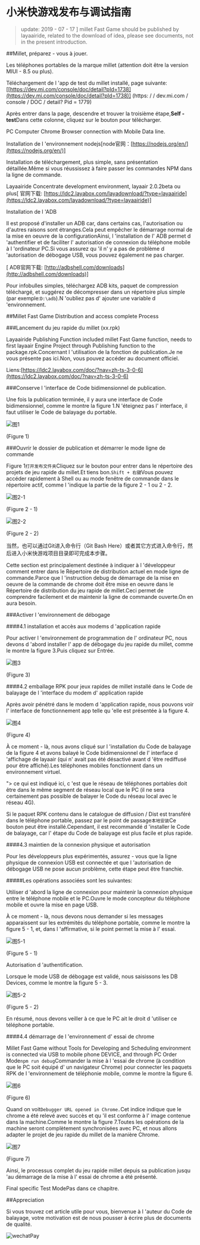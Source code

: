 # 小米快游戏发布与调试指南

> update: 2019 - 07 - 17
]
> millet Fast Game should be published by layaairide, related to the download of idea, please see documents, not in the present introduction.

##Millet, préparez - vous à jouer.

Les téléphones portables de la marque millet (attention doit être la version MIUI - 8.5 ou plus).

Téléchargement de l 'app de test du millet installé, page suivante:[[https://dev.mi.com/console/doc/detail?pId=1738](https://dev.mi.com/console/doc/detail?pId=1738)] (https: / / dev.mi.com / console / DOC / detail? Pid = 1779)

Après entrer dans la page, descendre et trouver la troisième étape,**Self - test**Dans cette colonne, cliquez sur le bouton pour télécharger.

PC Computer Chrome Browser connection with Mobile Data line.

Installation de l 'environnement nodejs[node官网：[https://nodejs.org/en/](https://nodejs.org/en/)]

Installation de téléchargement, plus simple, sans présentation détaillée.Même si vous réussissez à faire passer les commandes NPM dans la ligne de commande.

Layaairide Concentrate development environment, layaair 2.0.2beta ou plus[ 官网下载: [https://ldc2.layabox.com/layadownload/?type=layaairide](https://ldc2.layabox.com/layadownload/?type=layaairide)]

Installation de l 'ADB

Il est proposé d'installer un ADB car, dans certains cas, l'autorisation ou d'autres raisons sont étranges.Cela peut empêcher le démarrage normal de la mise en oeuvre de la configurationAinsi, l 'installation de l' ADB permet d 'authentifier et de faciliter l' autorisation de connexion du téléphone mobile à l 'ordinateur PC.Si vous assurez qu 'il n' y a pas de problème d 'autorisation de débogage USB, vous pouvez également ne pas charger.


 [ ADB官网下载:  [http://adbshell.com/downloads](http://adbshell.com/downloads)]

Pour infobulles simples, téléchargez ADB kits, paquet de compression téléchargé, et suggérez de décompresser dans un répertoire plus simple (par exemple:`D:\adb`).N 'oubliez pas d' ajouter une variable d 'environnement.

##Millet Fast Game Distribution and access complete Process

###Lancement du jeu rapide du millet (xx.rpk)

Layaairide Publishing Function included millet Fast Game function, needs to first layaair Engine Project through Publishing function to the package.rpk.Concernant l 'utilisation de la fonction de publication.Je ne vous présente pas ici.Non, vous pouvez accéder au document officiel.

Liens:[https://ldc2.layabox.com/doc/?nav=zh-ts-3-0-6](https://ldc2.layabox.com/doc/?nav=zh-ts-3-0-6)

###Conserve l 'interface de Code bidimensionnel de publication.

Une fois la publication terminée, il y aura une interface de Code bidimensionnel, comme le montre la figure 1.N 'éteignez pas l' interface, il faut utiliser le Code de balayage du portable.

![图1](img/1.png) 


(Figure 1)

###Ouvrir le dossier de publication et démarrer le mode ligne de commande

Figure 1`打开发布文件夹`Cliquez sur le bouton pour entrer dans le répertoire des projets de jeu rapide du millet.Et tiens bon.`Shift + 右键`Vous pouvez accéder rapidement à Shell ou au mode fenêtre de commande dans le répertoire actif, comme l 'indique la partie de la figure 2 - 1 ou 2 - 2.

![图2-1](img/2-1.png) 


(Figure 2 - 1)

![图2-2](img/2-2.png) 


(Figure 2 - 2)


当然，也可以通过Git进入命令行（Git Bash Here）或者其它方式进入命令行，然后进入小米快游戏项目目录即可完成本步骤。

Cette section est principalement destinée à indiquer à l 'développeur comment entrer dans le Répertoire de distribution actuel en mode ligne de commande.Parce que l 'instruction debug de démarrage de la mise en oeuvre de la commande de chrome doit être mise en oeuvre dans le Répertoire de distribution du jeu rapide de millet.Ceci permet de comprendre facilement et de maintenir la ligne de commande ouverte.On en aura besoin.

###Activer l 'environnement de débogage

####4.1 installation et accès aux modems d 'application rapide

Pour activer l 'environnement de programmation de l' ordinateur PC, nous devons d 'abord installer l' app de débogage du jeu rapide du millet, comme le montre la figure 3.Puis cliquez sur Entrée.

![图3](img/3.png) 


(Figure 3)

####4.2 emballage RPK pour jeux rapides de millet installé dans le Code de balayage de l 'interface du modem d' application rapide

Après avoir pénétré dans le modem d 'application rapide, nous pouvons voir l' interface de fonctionnement app telle qu 'elle est présentée à la figure 4.

![图4](img/4.png) 


(Figure 4)

À ce moment - là, nous avons cliqué sur l 'installation du Code de balayage de la figure 4 et avons balayé le Code bidimensionnel de l' interface d 'affichage de layaair (qui n' avait pas été désactivé avant d 'être rediffusé pour être affiché).Les téléphones mobiles fonctionnent dans un environnement virtuel.

"> ce qui est indiqué ici, c 'est que le réseau de téléphones portables doit être dans le même segment de réseau local que le PC (il ne sera certainement pas possible de balayer le Code du réseau local avec le réseau 4G).

Si le paquet RPK contenu dans le catalogue de diffusion / Dist est transféré dans le téléphone portable, passez par le point de passage`本地安装`Ce bouton peut être installé.Cependant, il est recommandé d 'installer le Code de balayage, car l' étape du Code de balayage est plus facile et plus rapide.

####4.3 maintien de la connexion physique et autorisation

Pour les développeurs plus expérimentés, assurez - vous que la ligne physique de connexion USB est connectée et que l 'autorisation de débogage USB ne pose aucun problème, cette étape peut être franchie.

#####Les opérations associées sont les suivantes:

Utiliser d 'abord la ligne de connexion pour maintenir la connexion physique entre le téléphone mobile et le PC.Ouvre le mode concepteur du téléphone mobile et ouvre la mise en page USB.

À ce moment - là, nous devons nous demander si les messages apparaissent sur les extrémités du téléphone portable, comme le montre la figure 5 - 1, et, dans l 'affirmative, si le point permet la mise à l' essai.

![图5-1](img/5-1.png) 


(Figure 5 - 1)

Autorisation d 'authentification.

Lorsque le mode USB de débogage est validé, nous saisissons les DB Devices, comme le montre la figure 5 - 3.

![图5-2](img/5-2.png) 


(Figure 5 - 2)

En résumé, nous devons veiller à ce que le PC ait le droit d 'utiliser ce téléphone portable.

####4.4 démarrage de l 'environnement d' essai de chrome

Millet Fast Game without Tools for Developing and Scheduling environment is connected via USB to mobile phone DEVICE, and through PC Order Mode`npm run debug`Commander la mise à l 'essai de chrome (à condition que le PC soit équipé d' un navigateur Chrome) pour connecter les paquets RPK de l 'environnement de téléphonie mobile, comme le montre la figure 6.

![图6](img/6.png) 


(Figure 6)

Quand on voit`Debugger URL opened in Chrome.`Cet indice indique que le chrome a été relevé avec succès et qu 'il est conforme à l' image contenue dans la machine.Comme le montre la figure 7.Toutes les opérations de la machine seront complètement synchronisées avec PC, et nous allons adapter le projet de jeu rapide du millet de la manière Chrome.

![图7](img/7.png) 


(Figure 7)

Ainsi, le processus complet du jeu rapide millet depuis sa publication jusqu 'au démarrage de la mise à l' essai de chrome a été présenté.

Final specific Test ModePas dans ce chapitre.



##Appreciation

Si vous trouvez cet article utile pour vous, bienvenue à l 'auteur du Code de balayage, votre motivation est de nous pousser à écrire plus de documents de qualité.

![wechatPay](../../../wechatPay.jpg)

